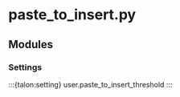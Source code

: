 # paste_to_insert.py

## Modules

### Settings

:::{talon:setting} user.paste_to_insert_threshold
:::
